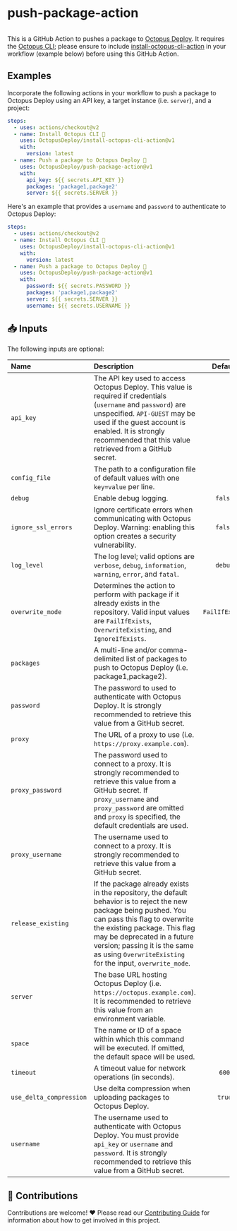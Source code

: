 # push-package-action

<img alt= "" src="https://github.com/OctopusDeploy/push-package-action/raw/main/assets/github-actions-octopus.png" />

This is a GitHub Action to pushes a package to [Octopus Deploy](https://octopus.com/). It requires the [Octopus CLI](https://octopus.com/docs/octopus-rest-api/octopus-cli); please ensure to include [install-octopus-cli-action](https://github.com/OctopusDeploy/install-octopus-cli-action) in your workflow (example below) before using this GitHub Action.

## Examples

Incorporate the following actions in your workflow to push a package to Octopus Deploy using an API key, a target instance (i.e. `server`), and a project:

```yml
steps:
  - uses: actions/checkout@v2
  - name: Install Octopus CLI 🐙
    uses: OctopusDeploy/install-octopus-cli-action@v1
    with:
      version: latest
  - name: Push a package to Octopus Deploy 🐙
    uses: OctopusDeploy/push-package-action@v1
    with:
      api_key: ${{ secrets.API_KEY }}
      packages: 'package1,package2'
      server: ${{ secrets.SERVER }}
```

Here's an example that provides a `username` and `password` to authenticate to Octopus Deploy:

```yml
steps:
  - uses: actions/checkout@v2
  - name: Install Octopus CLI 🐙
    uses: OctopusDeploy/install-octopus-cli-action@v1
    with:
      version: latest
  - name: Push a package to Octopus Deploy 🐙
    uses: OctopusDeploy/push-package-action@v1
    with:
      password: ${{ secrets.PASSWORD }}
      packages: 'package1,package2'
      server: ${{ secrets.SERVER }}
      username: ${{ secrets.USERNAME }}
```

## 📥 Inputs

The following inputs are optional:

| Name                    | Description                                                                                                                                                                                                                                                                                                      |    Default     |
| :---------------------- | :--------------------------------------------------------------------------------------------------------------------------------------------------------------------------------------------------------------------------------------------------------------------------------------------------------------- | :------------: |
| `api_key`               | The API key used to access Octopus Deploy. This value is required if credentials (`username` and `password`) are unspecified. `API-GUEST` may be used if the guest account is enabled. It is strongly recommended that this value retrieved from a GitHub secret.                                                |                |
| `config_file`           | The path to a configuration file of default values with one `key=value` per line.                                                                                                                                                                                                                                |                |
| `debug`                 | Enable debug logging.                                                                                                                                                                                                                                                                                            |    `false`     |
| `ignore_ssl_errors`     | Ignore certificate errors when communicating with Octopus Deploy. Warning: enabling this option creates a security vulnerability.                                                                                                                                                                                |    `false`     |
| `log_level`             | The log level; valid options are `verbose`, `debug`, `information`, `warning`, `error`, and `fatal`.                                                                                                                                                                                                             |    `debug`     |
| `overwrite_mode`        | Determines the action to perform with package if it already exists in the repository. Valid input values are `FailIfExists`, `OverwriteExisting`, and `IgnoreIfExists`.                                                                                                                                          | `FailIfExists` |
| `packages`              | A multi-line and/or comma-delimited list of packages to push to Octopus Deploy (i.e. package1,package2).                                                                                                                                                                                                         |                |
| `password`              | The password to used to authenticate with Octopus Deploy. It is strongly recommended to retrieve this value from a GitHub secret.                                                                                                                                                                                |                |
| `proxy`                 | The URL of a proxy to use (i.e. `https://proxy.example.com`).                                                                                                                                                                                                                                                    |                |
| `proxy_password`        | The password used to connect to a proxy. It is strongly recommended to retrieve this value from a GitHub secret. If `proxy_username` and `proxy_password` are omitted and `proxy` is specified, the default credentials are used.                                                                                |                |
| `proxy_username`        | The username used to connect to a proxy. It is strongly recommended to retrieve this value from a GitHub secret.                                                                                                                                                                                                 |                |
| `release_existing`      | If the package already exists in the repository, the default behavior is to reject the new package being pushed. You can pass this flag to overwrite the existing package. This flag may be deprecated in a future version; passing it is the same as using `OverwriteExisting` for the input, `overwrite_mode`. |                |
| `server`                | The base URL hosting Octopus Deploy (i.e. `https://octopus.example.com`). It is recommended to retrieve this value from an environment variable.                                                                                                                                                                 |                |
| `space`                 | The name or ID of a space within which this command will be executed. If omitted, the default space will be used.                                                                                                                                                                                                |                |
| `timeout`               | A timeout value for network operations (in seconds).                                                                                                                                                                                                                                                             |     `600`      |
| `use_delta_compression` | Use delta compression when uploading packages to Octopus Deploy.                                                                                                                                                                                                                                                 |     `true`     |
| `username`              | The username used to authenticate with Octopus Deploy. You must provide `api_key` or `username` and `password`. It is strongly recommended to retrieve this value from a GitHub secret.                                                                                                                          |                |

## 🤝 Contributions

Contributions are welcome! :heart: Please read our [Contributing Guide](CONTRIBUTING.md) for information about how to get involved in this project.
